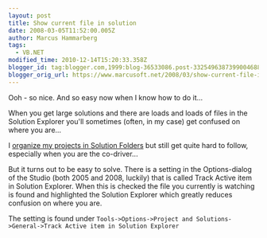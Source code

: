 ```yaml
---
layout: post
title: Show current file in solution
date: 2008-03-05T11:52:00.005Z
author: Marcus Hammarberg
tags:
  - VB.NET
modified_time: 2010-12-14T15:20:33.358Z
blogger_id: tag:blogger.com,1999:blog-36533086.post-3325496387399004688
blogger_orig_url: https://www.marcusoft.net/2008/03/show-current-file-in-solution.html
---
```


Ooh - so nice. And so easy now when I know how to do it...

When you get large solutions and there are loads and loads of files in the Solution Explorer you'll sometimes (often, in my case) get confused on where you are...

I [organize my projects in Solution Folders](https://www.marcusoft.net/2006/11/well-structured-projects-in-visual.html) but still get quite hard to follow, especially when you are the co-driver...

But it turns out to be easy to solve. There is a setting in the Options-dialog of the Studio (both 2005 and 2008, luckily) that is called Track Active item in Solution Explorer. When this is checked the file you currently is watching is found and highlighted the Solution Explorer which greatly reduces confusion on where you are.

The setting is found under `Tools->Options->Project and Solutions->General->Track Active item in Solution Explorer`
